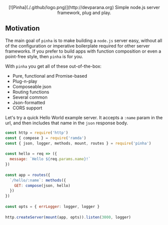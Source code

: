 <div align="center">
  [![Pinha](./.github/logo.png)](http://devparana.org)
  Simple node.js server framework, plug and play.
</div>

## Motivation

The main goal of `pinha` is to make building a `node.js` server easy, without all of the configuration or imperative boilerplate required for other server frameworks.  If you prefer to build apps with function composition or even a point-free style, then `pinha` is for you.

With `pinha` you get all of these out-of-the-box:

- Pure, functional and Promise-based
- Plug-n-play
- Composeable json
- Routing functions
- Several common
- Json-formatted
- CORS support

Let's try a quick Hello World example server.  It accepts a `:name` param in the url, and then includes that name in the `json` response body.

```js
const http = require('http')
const { compose } = require('ramda')
const { json, logger, methods, mount, routes } = require('pinha')

const hello = req => ({
  message: `Hello ${req.params.name}!`
})

const app = routes({
  `/hello/:name`: methods({
    GET: compose(json, hello)
  })
})

const opts = { errLogger: logger, logger }

http.createServer(mount(app, opts)).listen(3000, logger)
```

